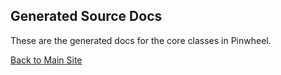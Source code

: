 ## Generated Source Docs

These are the generated docs for the core classes in Pinwheel.

[Back to Main Site](/)
